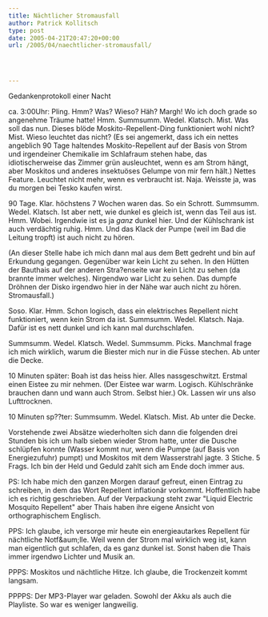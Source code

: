 ```yaml
---
title: Nächtlicher Stromausfall
author: Patrick Kollitsch
type: post
date: 2005-04-21T20:47:20+00:00
url: /2005/04/naechtlicher-stromausfall/




---
```

Gedankenprotokoll einer Nacht

ca. 3:00Uhr: Pling. Hmm? Was? Wieso? Häh? Margh! Wo ich doch grade so angenehme Träume hatte! Hmm. Summsumm. Wedel. Klatsch. Mist. Was soll das nun. Dieses blöde Moskito-Repellent-Ding funktioniert wohl nicht? Mist. Wieso leuchtet das nicht? (Es sei angemerkt, dass ich ein nettes angeblich 90 Tage haltendes Moskito-Repellent auf der Basis von Strom und irgendeiner Chemikalie im Schlafraum stehen habe, das idiotischerweise das Zimmer grün ausleuchtet, wenn es am Strom hängt, aber Moskitos und anderes insektuöses Gelumpe von mir fern hält.) Nettes Feature. Leuchtet nicht mehr, wenn es verbraucht ist. Naja. Weisste ja, was du morgen bei Tesko kaufen wirst.

90 Tage. Klar. höchstens 7 Wochen waren das. So ein Schrott. Summsumm. Wedel. Klatsch. Ist aber nett, wie dunkel es gleich ist, wenn das Teil aus ist. Hmm. Wobei. Irgendwie ist es ja _ganz_ dunkel hier. Und der Kühlschrank ist auch verdächtig ruhig. Hmm. Und das Klack der Pumpe (weil im Bad die Leitung tropft) ist auch nicht zu hören.

(An dieser Stelle habe ich mich dann mal aus dem Bett gedreht und bin auf Erkundung gegangen. Gegenüber war kein Licht zu sehen. In den Hütten der Bauthais auf der anderen Stra?enseite war kein Licht zu sehen (da brannte immer welches). Nirgendwo war Licht zu sehen. Das dumpfe Dröhnen der Disko irgendwo hier in der Nähe war auch nicht zu hören. Stromausfall.)

Soso. Klar. Hmm. Schon logisch, dass ein elektrisches Repellent nicht funktioniert, wenn kein Strom da ist. Summsumm. Wedel. Klatsch. Naja. Dafür ist es nett dunkel und ich kann mal durchschlafen.

Summsumm. Wedel. Klatsch. Wedel. Summsumm. Picks. Manchmal frage ich mich wirklich, warum die Biester mich nur in die Füsse stechen. Ab unter die Decke.

10 Minuten später: Boah ist das heiss hier. Alles nassgeschwitzt. Erstmal einen Eistee zu mir nehmen. (Der Eistee war warm. Logisch. Kühlschränke brauchen dann und wann auch Strom. Selbst hier.) Ok. Lassen wir uns also Lufttrocknen.

10 Minuten sp??ter: Summsumm. Wedel. Klatsch. Mist. Ab unter die Decke.

Vorstehende zwei Absätze wiederholten sich dann die folgenden drei Stunden bis ich um halb sieben wieder Strom hatte, unter die Dusche schlüpfen konnte (Wasser kommt nur, wenn die Pumpe (auf Basis von Energiezufuhr) pumpt) und Moskitos mit dem Wasserstrahl jagte. 3 Stiche. 5 Frags. Ich bin der Held und Geduld zahlt sich am Ende doch immer aus.

PS: Ich habe mich den ganzen Morgen darauf gefreut, einen Eintrag zu schreiben, in dem das Wort Repellent inflationär vorkommt. Hoffentlich habe ich es richtig geschrieben. Auf der Verpackung steht zwar "Liquid Electric Mosquito Repellent" aber Thais haben ihre eigene Ansicht von orthographischem Englisch.

PPS: Ich glaube, ich versorge mir heute ein energieautarkes Repellent für nächtliche Notf&aum;lle. Weil wenn der Strom mal wirklich weg ist, kann man eigentlich gut schlafen, da es ganz dunkel ist. Sonst haben die Thais immer irgendwo Lichter und Musik an.

PPPS: Moskitos und nächtliche Hitze. Ich glaube, die Trockenzeit kommt langsam.

PPPPS: Der MP3-Player war geladen. Sowohl der Akku als auch die Playliste. So war es weniger langweilig.